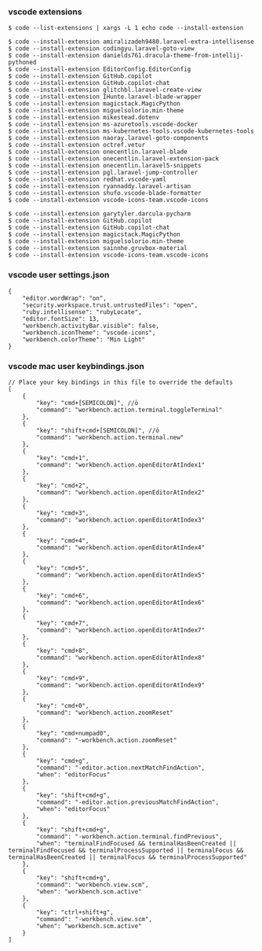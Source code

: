 ### vscode extensions
    $ code --list-extensions | xargs -L 1 echo code --install-extension
    
    $ code --install-extension amiralizadeh9480.laravel-extra-intellisense
    $ code --install-extension codingyu.laravel-goto-view
    $ code --install-extension danields761.dracula-theme-from-intellij-pythoned
    $ code --install-extension EditorConfig.EditorConfig
    $ code --install-extension GitHub.copilot
    $ code --install-extension GitHub.copilot-chat
    $ code --install-extension glitchbl.laravel-create-view
    $ code --install-extension IHunte.laravel-blade-wrapper
    $ code --install-extension magicstack.MagicPython
    $ code --install-extension miguelsolorio.min-theme
    $ code --install-extension mikestead.dotenv
    $ code --install-extension ms-azuretools.vscode-docker
    $ code --install-extension ms-kubernetes-tools.vscode-kubernetes-tools
    $ code --install-extension naoray.laravel-goto-components
    $ code --install-extension octref.vetur
    $ code --install-extension onecentlin.laravel-blade
    $ code --install-extension onecentlin.laravel-extension-pack
    $ code --install-extension onecentlin.laravel5-snippets
    $ code --install-extension pgl.laravel-jump-controller
    $ code --install-extension redhat.vscode-yaml
    $ code --install-extension ryannaddy.laravel-artisan
    $ code --install-extension shufo.vscode-blade-formatter
    $ code --install-extension vscode-icons-team.vscode-icons

    $ code --install-extension garytyler.darcula-pycharm
    $ code --install-extension GitHub.copilot
    $ code --install-extension GitHub.copilot-chat
    $ code --install-extension magicstack.MagicPython
    $ code --install-extension miguelsolorio.min-theme
    $ code --install-extension sainnhe.gruvbox-material
    $ code --install-extension vscode-icons-team.vscode-icons
  
### vscode user settings.json
    {
        "editor.wordWrap": "on",
        "security.workspace.trust.untrustedFiles": "open",
        "ruby.intellisense": "rubyLocate",
        "editor.fontSize": 13,
        "workbench.activityBar.visible": false,
        "workbench.iconTheme": "vscode-icons",
        "workbench.colorTheme": "Min Light"
    }

### vscode mac user keybindings.json
    // Place your key bindings in this file to override the defaults
    [
        {
            "key": "cmd+[SEMICOLON]", //ö
            "command": "workbench.action.terminal.toggleTerminal"
        },
        {
            "key": "shift+cmd+[SEMICOLON]", //ö
            "command": "workbench.action.terminal.new"
        },
        {
            "key": "cmd+1",
            "command": "workbench.action.openEditorAtIndex1"
        },
        {
            "key": "cmd+2",
            "command": "workbench.action.openEditorAtIndex2"
        },
        {
            "key": "cmd+3",
            "command": "workbench.action.openEditorAtIndex3"
        },
        {
            "key": "cmd+4",
            "command": "workbench.action.openEditorAtIndex4"
        },
        {
            "key": "cmd+5",
            "command": "workbench.action.openEditorAtIndex5"
        },
        {
            "key": "cmd+6",
            "command": "workbench.action.openEditorAtIndex6"
        },
        {
            "key": "cmd+7",
            "command": "workbench.action.openEditorAtIndex7"
        },
        {
            "key": "cmd+8",
            "command": "workbench.action.openEditorAtIndex8"
        },
        {
            "key": "cmd+9",
            "command": "workbench.action.openEditorAtIndex9"
        },
        {
            "key": "cmd+0",
            "command": "workbench.action.zoomReset"
        },
        {
            "key": "cmd+numpad0",
            "command": "-workbench.action.zoomReset"
        },
        {
            "key": "cmd+g",
            "command": "-editor.action.nextMatchFindAction",
            "when": "editorFocus"
        },
        {
            "key": "shift+cmd+g",
            "command": "-editor.action.previousMatchFindAction",
            "when": "editorFocus"
        },
        {
            "key": "shift+cmd+g",
            "command": "-workbench.action.terminal.findPrevious",
            "when": "terminalFindFocused && terminalHasBeenCreated || terminalFindFocused && terminalProcessSupported || terminalFocus && terminalHasBeenCreated || terminalFocus && terminalProcessSupported"
        },
        {
            "key": "shift+cmd+g",
            "command": "workbench.view.scm",
            "when": "workbench.scm.active"
        },
        {
            "key": "ctrl+shift+g",
            "command": "-workbench.view.scm",
            "when": "workbench.scm.active"
        }
    ]
